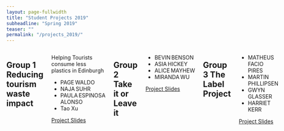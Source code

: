 ```yaml
---
layout: page-fullwidth
title: "Student Projects 2019"
subheadline: "Spring 2019"
teaser: ""
permalink: "/projects_2019/"
---
```


<div class="medium-8 medium-pull-4 columns" markdown="1"> 


<h2>Group 1 Reducing tourism waste impact</h2>
<div class="panel">

<p>Helping Tourists consume less plastics in Edinburgh</p>
<ul>
	<li>PAGE WALDO </li>
	<li>NAJA SUHR </li>
	<li>PAULA ESPINOSA ALONSO</li>
	<li>Tao Xu </li>
</ul>


<a class="button small" href="{{ site.baseurl }}/student_outputs_2019/Group 1 Final.pdf" target="_blank">Project Slides</a>

</div>

<h2>Group 2 Take it or Leave it</h2>
<div class="panel">


<ul>
	<li>BEVIN BENSON</li>
	<li>ASIA HICKEY</li>
	<li>ALICE MAYHEW </li>
	<li>MIRANDA WU</li>
</ul>
 

<a class="button small" href="{{ site.baseurl }}/student_outputs_2019/Group 2 Final.pdf" target="_blank">Project Slides</a>

</div>



<h2>Group 3 The Label Project</h2>
<div class="panel">
<ul>
	<li>MATHEUS FACIO PIRES </li>
	<li>MARTIN PHILLIPSEN </li>
	<li>GWYN GLASSER </li>
	<li>HARRIET KERR </li>
</ul>
<a class="button small" href="{{ site.baseurl }}/student_outputs_2019/Group 3 Final.pdf" target="_blank">Project Slides</a>
  </div>
  
<h2>Group 4: Re-source</h2>
<div class="panel">
<ul>
	<li>JOANNA HALL </li>
	<li>CLAIRE WIESER </li>
	<li>SHUGE LUO </li>
	<li>SNEHA TANDON </li>
	<li>KENZA AMIRA </li>
</ul>
<a class="button small" href="{{ site.baseurl }}/student_outputs_2019/Group 4 Final.pdf" target="_blank">Project Slides</a>
</div>

<h2>Group 5: Waste Management in Edinburgh</h2>
<div class="panel">
<ul>
	<li>ERIN DENHAM </li>
	<li>ASA SYMONS </li>
	<li>RAFAL MODRZEWSKI </li>
	<li>NICOLLE MUIR </li>
</ul>
<a class="button small" href="{{ site.baseurl }}/student_outputs_2019/Group 5 Final.pdf" target="_blank">Project Slides</a>
 
</div>
